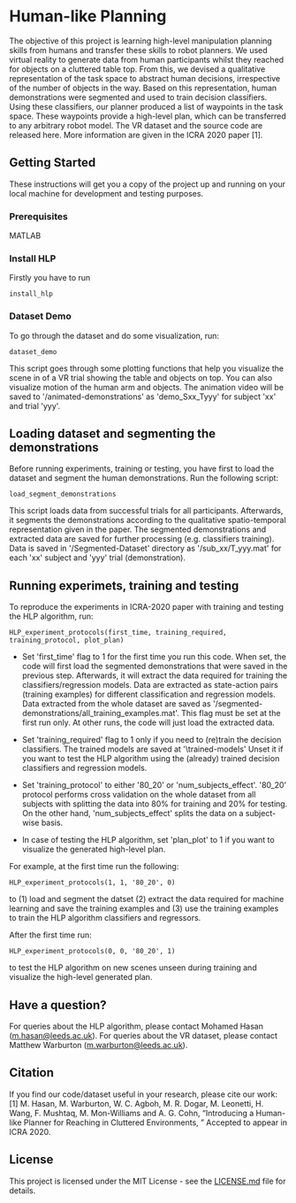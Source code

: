 # Human-like Planning

The objective of this project is learning high-level manipulation
planning skills from humans and transfer these skills to robot
planners. We used virtual reality to generate data from human
participants whilst they reached for objects on a cluttered table
top. From this, we devised a qualitative representation of the
task space to abstract human decisions, irrespective of the
number of objects in the way. Based on this representation,
human demonstrations were segmented and used to train
decision classifiers. Using these classifiers, our planner produced
a list of waypoints in the task space. These waypoints provide
a high-level plan, which can be transferred to any arbitrary
robot model. The VR dataset and the source code are released here. 
More information are given in the ICRA 2020 paper [1]. 


## Getting Started

These instructions will get you a copy of the project up and running on 
your local machine for development and testing purposes. 


### Prerequisites

MATLAB

### Install HLP 
Firstly you have to run

```
install_hlp 
```

### Dataset Demo

To go through the dataset and do some visualization, run: 

```
dataset_demo 
```
This script goes through some plotting functions that help you visualize 
the scene in of a VR trial showing the table and objects on top. 
You can also visualize motion of the human arm and objects. 
The animation video will be saved to '/animated-demonstrations' as 
'demo_Sxx_Tyyy' for subject 'xx' and trial 'yyy'.

## Loading dataset and segmenting the demonstrations
Before running experiments, training or testing, you have first to load 
the dataset and segment the human demonstrations. Run the following script:

```
load_segment_demonstrations
```

This script loads data from successful trials for all participants. 
Afterwards, it segments the demonstrations according to the qualitative 
spatio-temporal representation given in the paper. The segmented 
demonstrations and extracted data are saved for further processing 
(e.g. classifiers training). Data is saved in '/Segmented-Dataset' 
directory as '/sub_xx/T_yyy.mat' for each 'xx' subject and 'yyy' trial 
(demonstration).   


## Running experimets, training and testing
To reproduce the experiments in ICRA-2020 paper with 
training and testing the HLP algorithm, run:

```
HLP_experiment_protocols(first_time, training_required, training_protocol, plot_plan)
```

* Set 'first_time' flag to 1 for the first time you run this code. When 
set, the code will first load the segmented demonstrations that were saved in 
the previous step. Afterwards, it will extract the data required for 
training the classifiers/regression models. Data are extracted as 
state-action pairs (training examples) for different classification and 
regression models. Data extracted from the whole dataset are saved as 
'/segmented-demonstrations/all_training_examples.mat'. This flag 
must be set at the first run only. At other runs, the code will just load 
the extracted data.

* Set 'training_required' flag to 1 only if you need to (re)train the 
decision classifiers. The trained models are saved at '\trained-models'
Unset it if you want to test the HLP algorithm using the (already) 
trained decision classifiers and regression models.  

* Set 'training_protocol' to either '80_20' or 'num_subjects_effect'. 
'80_20' protocol performs cross validation on the whole dataset from all 
subjects with splitting the data into 80% for training and 20% for testing.  On the other hand, 
'num_subjects_effect' splits the data on a subject-wise basis. 

* In case of testing the HLP algorithm, set 'plan_plot' to 1 if you want 
to visualize the generated high-level plan.

For example, at the first time run the following:
```
HLP_experiment_protocols(1, 1, '80_20', 0)
```
to (1) load and segment the datset (2) extract the 
data required for machine learning and save the training examples and (3) 
use the training examples to train the HLP algorithm 
classifiers and regressors.   

After the first time run:
```
HLP_experiment_protocols(0, 0, '80_20', 1)
```  
to test the HLP algorithm on new scenes unseen during training and visualize 
the high-level generated plan.



## Have a question?
For queries about the HLP algorithm, please contact Mohamed Hasan (m.hasan@leeds.ac.uk).
For queries about the VR dataset, please contact Matthew Warburton (m.warburton@leeds.ac.uk).  

 
## Citation
If you find our code/dataset useful in your research, please cite our work:
[1] M. Hasan, M. Warburton, W. C. Agboh, M. R. Dogar, M. Leonetti, H. Wang,
 F. Mushtaq, M. Mon-Williams and A. G. Cohn, “Introducing a Human-like 
 Planner for Reaching in Cluttered Environments, ” Accepted to appear in 
 ICRA 2020.


## License
This project is licensed under the MIT License - see the 
[LICENSE.md](LICENSE.md) file for details.
